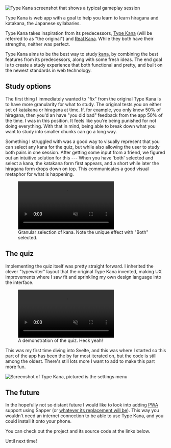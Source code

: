 ![Type Kana screenshot that shows a typical gameplay
session](/media/projects/type-kana/session.jpg "A Type Kana session")

Type Kana is web app with a goal to help you learn to learn hiragana and
katakana, the Japanese syllabaries.

Type Kana takes inspiration from its predecessors, [Type
Kana](https://lab.fleon.org/type-kana/) (will be referred to as "the original")
and [Real Kana](https://realkana.com/). While they both have their strengths,
neither was perfect.

Type Kana aims to be the best way to study 
<abbr title="Collective name for hiragana and katakana">kana</abbr>, by 
combining the best features from its predecessors, along with some fresh ideas. 
The end goal is to create a study experience that both functional and pretty, 
and built on the newest standards in web technology.

## Study options

The first thing I immediately wanted to "fix" from the original Type Kana is to
have more granularity for what to study. The original tests you on either set of
katakana or hiragana at time. If, for example, you only know 50% of hiragana,
then you'd an have "you did bad" feedback from the app 50% of the time. I was in
this position. It feels like you're being punished for not doing everything.
With that in mind, being able to break down what you want to study into smaller
chunks can go a long way.

Something I struggled with was a good way to visually represent that you can
select any kana for the quiz, but while also allowing the user to study both
pairs in one session. After getting some input from a friend, we figured out an
intuitive solution for this --- When you have 'both' selected and select a kana,
the katakana form first appears, and a short while later the hiragana form drops
down on top. This communicates a good visual metaphor for what is happening.

<figure>
  <video autoplay loop playsinline muted>
    <source src="/media/projects/type-kana/select-kana.mov" type="video/mp4">
  </video>
  <figcaption>
    Granular selection of kana. Note the unique effect with "Both" selected.
  </figcaption>
</figure>

## The quiz

Implementing the quiz itself was pretty straight forward. I inherited the clever
"typewriter" layout that the original Type Kana invented, making UX improvements
where I saw fit and sprinkling my own design language into the interface.

<figure>
  <video autoplay loop playsinline muted>
    <source src="/media/projects/type-kana/session.mov" type="video/mp4">
  </video>
  <figcaption>
    A demonstration of the quiz. Heck yeah!
  </figcaption>
</figure>

This was my first time diving into Svelte, and this was where I started so this
part of the app has been the by far most iterated on, but the code is still
among the oldest. There's still lots more I want to add to make this part more
fun.

![Screenshot of Type Kana, pictured is the settings
menu](/media/projects/type-kana/settings.jpg "The settings modal. Svelte form
bindings are really seamless!")

## The future

In the hopefully not so distant future I would like to look into adding <abbr
title="Progressive web app">PWA</abbr> support using Sapper (or [whatever its
replacement will be](https://svelte.dev/blog/whats-the-deal-with-sveltekit)).
This way you wouldn't need an internet connection to be able to use Type Kana,
and you could install it onto your phone.

You can check out the project and its source code at the links below.

Until next time!